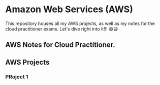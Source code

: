 # Amazon Web Services (AWS)
This repository houses all my AWS projects, as well as my notes for the cloud practitioner exams.
Let's dive right into it!!! 😄😃
## AWS Notes for Cloud Practitioner.
## AWS Projects
### PRoject 1
